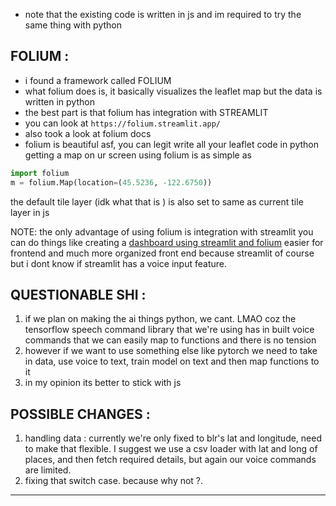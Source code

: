 * note that the existing code is written in js and im required to try the same thing with python 
## FOLIUM :

* i found a framework called FOLIUM 
* what folium does is, it basically visualizes the leaflet map but the data is written in python
* the best part is that folium has integration with STREAMLIT 
* you can look at `https://folium.streamlit.app/` 
* also took a look at folium docs 
* folium is beautiful asf, you can legit write all your leaflet code in python
getting a map on ur screen using folium is as simple as 
``` python
import folium
m = folium.Map(location=(45.5236, -122.6750))
```
the default tile layer (idk what that is ) is also set to same as current tile layer in js 

NOTE: the only advantage of using folium is integration with streamlit 
you can do things like creating a [dashboard using streamlit and folium](https://www.youtube.com/watch?v=uXj76K9Lnqc)
easier for frontend and much more organized front end because streamlit of course 
but i dont know if streamlit has a voice input feature.
## QUESTIONABLE SHI :
1. if we plan on making the ai things python, we cant. LMAO coz the tensorflow speech command library that we're using has in built voice commands that we can easily map to functions and there is no tension
2. however if we want to use something else like pytorch we need to take in data, use voice to text, train model on text and then map functions to it
3. in my opinion its better to stick with js 
## POSSIBLE CHANGES :
1. handling data : currently we're only fixed to blr's lat and longitude, need to make that flexible. I suggest we use a csv loader with lat and long of places, and then fetch required details, but again our voice commands are limited.
2.  fixing that switch case. because why not ?. 
---

